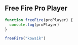 ## Free Fire Pro Player





```js
function freeFire(proPlayer) {
  console.log(proPlayer)
}

freeFire("kowsik")
```